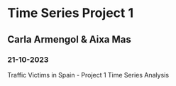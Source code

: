 # Time Series Project 1
## Carla Armengol & Aixa Mas
### 21-10-2023
Traffic Victims in Spain - Project 1 Time Series Analysis
